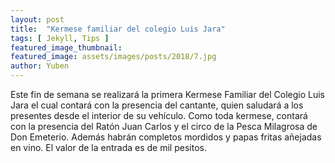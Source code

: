 ```yaml
---
layout: post
title:  "Kermese familiar del colegio Luis Jara"
tags: [ Jekyll, Tips ]
featured_image_thumbnail:
featured_image: assets/images/posts/2018/7.jpg
author: Yuben
---
```


Este fin de semana se realizará la primera Kermese Familiar del Colegio Luis Jara el cual contará con la presencia del cantante, quien saludará a los presentes desde el interior de su vehículo. Como toda kermese, contará con la presencia del Ratón Juan Carlos y el circo de la Pesca Milagrosa de Don Emeterio. Además habrán completos mordidos y papas fritas añejadas en vino. El valor de la entrada es de mil pesitos.
